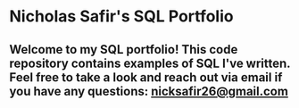 # Nicholas Safir's SQL Portfolio 
## Welcome to my SQL portfolio! This code repository contains examples of SQL I've written. Feel free to take a look and reach out via email if you have any questions: nicksafir26@gmail.com

